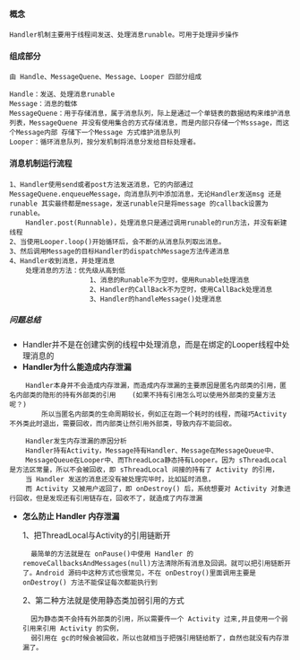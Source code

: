 #### 概念
    Handler机制主要用于线程间发送、处理消息runable。可用于处理异步操作
#### 组成部分
    由 Handle、MessageQuene、Message、Looper 四部分组成
    
    Handle：发送、处理消息runable
    Message：消息的载体
    MessageQuene：用于存储消息，属于消息队列，际上是通过一个单链表的数据结构来维护消息列表，MessageQuene 并没有使用集合的方式存储消息，而是内部只存储一个Msssage，而这个Message内部 存储下一个Message 方式维护消息队列
    Looper：循环消息队列，按分发机制将消息分发给目标处理者。
#### 消息机制运行流程

    1、Handler使用send或者post方法发送消息，它的内部通过MessageQuene.enqueueMessage，向消息队列中添加消息，无论Handler发送msg 还是runable 其实最终都是message，发送runable只是将message 的callback设置为runable。
        Handler.post(Runnable)，处理消息只是通过调用runable的run方法，并没有新建线程
    2、当使用Looper.loop()开始循环后，会不断的从消息队列取出消息。
    3、然后调用Message的目标Handler的dispatchMessage方法传递消息
    4、Handler收到消息，并处理消息
        处理消息的方法：优先级从高到低
                        1、消息的Runable不为空时，使用Runable处理消息
                        2、Handler的CallBack不为空时，使用CallBack处理消息
                        3、Handler的handleMessage()处理消息
##### 问题总结
- Handler并不是在创建实例的线程中处理消息，而是在绑定的Looper线程中处理消息的
-   **Handler为什么能造成内存泄漏**

    
```
    Handler本身并不会造成内存泄漏，而造成内存泄漏的主要原因是匿名内部类的引用，匿名内部类的隐形的持有外部类的引用    (如果不持有引用怎么可以使用外部类的变量方法呢？)
        所以当匿名内部类的生命周期较长，例如正在跑一个耗时的线程，而碰巧Activity不外类此时退出，需要回收，而内部类让然引用外部类，导致内存不能回收。
        
    Handler发生内存泄漏的原因分析
    Handler持有Activity，Message持有Handler、Message在MessageQueue中、
    MessageQueue在Looper中、而ThreadLoca静态持有Looper。因为 sThreadLocal 是方法区常量，所以不会被回收，即 sThreadLocal 间接的持有了 Activity 的引用，
    当 Handler 发送的消息还没有被处理完毕时，比如延时消息，
    而 Activity 又被用户返回了，即 onDestroy() 后，系统想要对 Activity 对象进行回收，但是发现还有引用链存在，回收不了，就造成了内存泄漏
```
- **怎么防止 Handler 内存泄漏**
    
    1、把ThreadLocal与Activity的引用链断开
    
        最简单的方法就是在 onPause()中使用 Handler 的 removeCallbacksAndMessages(null)方法清除所有消息及回调。就可以把引用链断开了。Android 源码中这种方式也很常见，不在 onDestroy()里面调用主要是 onDestroy() 方法不能保证每次都能执行到
    
    2、第二种方法就是使用静态类加弱引用的方式
        
        因为静态类不会持有外部类的引用，所以需要传一个 Activity 过来,并且使用一个弱引用来引用 Activity 的实例，
        弱引用在 gc的时候会被回收，所以也就相当于把强引用链给断了，自然也就没有内存泄漏了。
